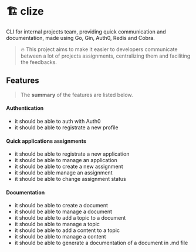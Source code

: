 # 🏗️ clize

CLI for internal projects team, providing quick communication and documentation, made using Go, Gin, Auth0, Redis and Cobra.

> 🔥 This project aims to make it easier to developers communicate between a lot of projects assignments, centralizing them and faciliting the feedbacks.

## Features

> The **summary** of the features are listed below.

#### Authentication

- it should be able to auth with Auth0
- it should be able to registrate a new profile

#### Quick applications assignments

- it should be able to registrate a new application
- it should be able to manage an application
- it should be able to create a new assignment
- it should be able manage an assignment
- it should be able to change assignment status

#### Documentation

- it should be able to create a document
- it should be able to manage a document
- it should be able to add a topic to a document
- it should be able to manage a topic
- it should be able to add a content to a topic
- it should be able to manage a content
- it should be able to generate a documentation of a document in .md file
